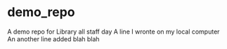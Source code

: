 # demo_repo
A demo repo for Library all staff day
A line I wronte on my local computer
An another line added blah blah
